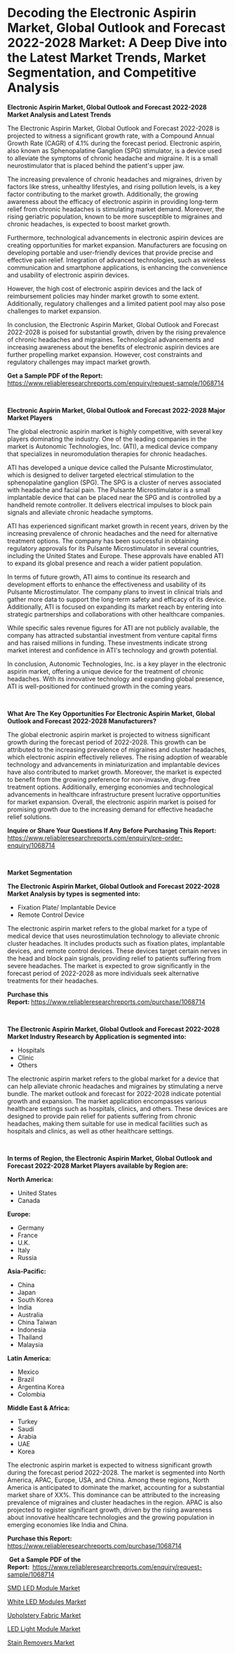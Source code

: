 <p><h1>Decoding the Electronic Aspirin Market, Global Outlook and Forecast 2022-2028 Market: A Deep Dive into the Latest Market Trends, Market Segmentation, and Competitive Analysis</h1></p><p><strong>Electronic Aspirin Market, Global Outlook and Forecast 2022-2028 Market Analysis and Latest Trends</strong></p>
<p><p>The Electronic Aspirin Market, Global Outlook and Forecast 2022-2028 is projected to witness a significant growth rate, with a Compound Annual Growth Rate (CAGR) of 4.1% during the forecast period. Electronic aspirin, also known as Sphenopalatine Ganglion (SPG) stimulator, is a device used to alleviate the symptoms of chronic headache and migraine. It is a small neurostimulator that is placed behind the patient's upper jaw. </p><p>The increasing prevalence of chronic headaches and migraines, driven by factors like stress, unhealthy lifestyles, and rising pollution levels, is a key factor contributing to the market growth. Additionally, the growing awareness about the efficacy of electronic aspirin in providing long-term relief from chronic headaches is stimulating market demand. Moreover, the rising geriatric population, known to be more susceptible to migraines and chronic headaches, is expected to boost market growth.</p><p>Furthermore, technological advancements in electronic aspirin devices are creating opportunities for market expansion. Manufacturers are focusing on developing portable and user-friendly devices that provide precise and effective pain relief. Integration of advanced technologies, such as wireless communication and smartphone applications, is enhancing the convenience and usability of electronic aspirin devices.</p><p>However, the high cost of electronic aspirin devices and the lack of reimbursement policies may hinder market growth to some extent. Additionally, regulatory challenges and a limited patient pool may also pose challenges to market expansion.</p><p>In conclusion, the Electronic Aspirin Market, Global Outlook and Forecast 2022-2028 is poised for substantial growth, driven by the rising prevalence of chronic headaches and migraines. Technological advancements and increasing awareness about the benefits of electronic aspirin devices are further propelling market expansion. However, cost constraints and regulatory challenges may impact market growth.</p></p>
<p><strong>Get a Sample PDF of the Report:&nbsp;</strong> <a href="https://www.reliableresearchreports.com/enquiry/request-sample/1068714">https://www.reliableresearchreports.com/enquiry/request-sample/1068714</a></p>
<p>&nbsp;</p>
<p><strong>Electronic Aspirin Market, Global Outlook and Forecast 2022-2028 Major Market Players</strong></p>
<p><p>The global electronic aspirin market is highly competitive, with several key players dominating the industry. One of the leading companies in the market is Autonomic Technologies, Inc. (ATI), a medical device company that specializes in neuromodulation therapies for chronic headaches.</p><p>ATI has developed a unique device called the Pulsante Microstimulator, which is designed to deliver targeted electrical stimulation to the sphenopalatine ganglion (SPG). The SPG is a cluster of nerves associated with headache and facial pain. The Pulsante Microstimulator is a small implantable device that can be placed near the SPG and is controlled by a handheld remote controller. It delivers electrical impulses to block pain signals and alleviate chronic headache symptoms.</p><p>ATI has experienced significant market growth in recent years, driven by the increasing prevalence of chronic headaches and the need for alternative treatment options. The company has been successful in obtaining regulatory approvals for its Pulsante Microstimulator in several countries, including the United States and Europe. These approvals have enabled ATI to expand its global presence and reach a wider patient population.</p><p>In terms of future growth, ATI aims to continue its research and development efforts to enhance the effectiveness and usability of its Pulsante Microstimulator. The company plans to invest in clinical trials and gather more data to support the long-term safety and efficacy of its device. Additionally, ATI is focused on expanding its market reach by entering into strategic partnerships and collaborations with other healthcare companies.</p><p>While specific sales revenue figures for ATI are not publicly available, the company has attracted substantial investment from venture capital firms and has raised millions in funding. These investments indicate strong market interest and confidence in ATI's technology and growth potential.</p><p>In conclusion, Autonomic Technologies, Inc. is a key player in the electronic aspirin market, offering a unique device for the treatment of chronic headaches. With its innovative technology and expanding global presence, ATI is well-positioned for continued growth in the coming years.</p></p>
<p>&nbsp;</p>
<p><strong>What Are The Key Opportunities For Electronic Aspirin Market, Global Outlook and Forecast 2022-2028 Manufacturers?</strong></p>
<p><p>The global electronic aspirin market is projected to witness significant growth during the forecast period of 2022-2028. This growth can be attributed to the increasing prevalence of migraines and cluster headaches, which electronic aspirin effectively relieves. The rising adoption of wearable technology and advancements in miniaturization and implantable devices have also contributed to market growth. Moreover, the market is expected to benefit from the growing preference for non-invasive, drug-free treatment options. Additionally, emerging economies and technological advancements in healthcare infrastructure present lucrative opportunities for market expansion. Overall, the electronic aspirin market is poised for promising growth due to the increasing demand for effective headache relief solutions.</p></p>
<p><strong>Inquire or Share Your Questions If Any Before Purchasing This Report:</strong> <a href="https://www.reliableresearchreports.com/enquiry/pre-order-enquiry/1068714">https://www.reliableresearchreports.com/enquiry/pre-order-enquiry/1068714</a></p>
<p>&nbsp;</p>
<p><strong>Market Segmentation</strong></p>
<p><strong>The Electronic Aspirin Market, Global Outlook and Forecast 2022-2028 Market Analysis by types is segmented into:</strong></p>
<p><ul><li>Fixation Plate/ Implantable Device</li><li>Remote Control Device</li></ul></p>
<p><p>The electronic aspirin market refers to the global market for a type of medical device that uses neurostimulation technology to alleviate chronic cluster headaches. It includes products such as fixation plates, implantable devices, and remote control devices. These devices target certain nerves in the head and block pain signals, providing relief to patients suffering from severe headaches. The market is expected to grow significantly in the forecast period of 2022-2028 as more individuals seek alternative treatments for their headaches.</p></p>
<p><strong>Purchase this Report:&nbsp;</strong><a href="https://www.reliableresearchreports.com/purchase/1068714">https://www.reliableresearchreports.com/purchase/1068714</a></p>
<p>&nbsp;</p>
<p><strong>The Electronic Aspirin Market, Global Outlook and Forecast 2022-2028 Market Industry Research by Application is segmented into:</strong></p>
<p><ul><li>Hospitals</li><li>Clinic</li><li>Others</li></ul></p>
<p><p>The electronic aspirin market refers to the global market for a device that can help alleviate chronic headaches and migraines by stimulating a nerve bundle. The market outlook and forecast for 2022-2028 indicate potential growth and expansion. The market application encompasses various healthcare settings such as hospitals, clinics, and others. These devices are designed to provide pain relief for patients suffering from chronic headaches, making them suitable for use in medical facilities such as hospitals and clinics, as well as other healthcare settings.</p></p>
<p>&nbsp;</p>
<p><strong>In terms of Region, the Electronic Aspirin Market, Global Outlook and Forecast 2022-2028 Market Players available by Region are:</strong></p>
<p>
    <p> <strong> North America: </strong>
        <ul>
            <li>United States</li>
            <li>Canada</li>
        </ul>
        </p> 
    <p> <strong> Europe: </strong>
        <ul>
            <li>Germany</li>
            <li>France</li>
            <li>U.K.</li>
            <li>Italy</li>
            <li>Russia</li>
        </ul>
        </p> 
    <p> <strong> Asia-Pacific: </strong>
        <ul>
            <li>China</li>
            <li>Japan</li>
            <li>South Korea</li>
            <li>India</li>
            <li>Australia</li>
            <li>China Taiwan</li>
            <li>Indonesia</li>
            <li>Thailand</li>
            <li>Malaysia</li>
        </ul>
        </p> 
    <p> <strong> Latin America: </strong>
        <ul>
            <li>Mexico</li>
            <li>Brazil</li>
            <li>Argentina Korea</li>
            <li>Colombia</li>
        </ul>
        </p> 
    <p> <strong> Middle East & Africa: </strong>
        <ul>
            <li>Turkey</li>
            <li>Saudi</li>
            <li>Arabia</li>
            <li>UAE</li>
            <li>Korea</li>
        </ul>
    </p>
    </p>
<p><p>The electronic aspirin market is expected to witness significant growth during the forecast period 2022-2028. The market is segmented into North America, APAC, Europe, USA, and China. Among these regions, North America is anticipated to dominate the market, accounting for a substantial market share of XX%. This dominance can be attributed to the increasing prevalence of migraines and cluster headaches in the region. APAC is also projected to register significant growth, driven by the rising awareness about innovative healthcare technologies and the growing population in emerging economies like India and China.</p></p>
<p><strong>Purchase this Report: </strong><a href="https://www.reliableresearchreports.com/purchase/1068714">https://www.reliableresearchreports.com/purchase/1068714</a></p>
<p>&nbsp;<strong>Get a Sample PDF of the Report:&nbsp;&nbsp;</strong><a href="https://www.reliableresearchreports.com/enquiry/request-sample/1068714">https://www.reliableresearchreports.com/enquiry/request-sample/1068714</a></p>
<p><strong></strong></p>
<p><p><a href="https://medium.com/@dashawnmoen/smd-led-module-market-comprehensive-assessment-by-type-application-and-geography-fdd388567e08">SMD LED Module Market</a></p><p><a href="https://medium.com/@dashawnmoen/white-led-modules-market-outlook-industry-overview-and-forecast-2024-to-2031-1c7f1277ea46">White LED Modules Market</a></p><p><a href="https://medium.com/@stephenarmstrong52/upholstery-fabric-market-comprehensive-assessment-by-type-application-and-geography-619a6f2264a0">Upholstery Fabric Market</a></p><p><a href="https://medium.com/@dashawnmoen/led-light-module-market-size-market-outlook-and-market-forecast-2024-to-2031-cde8216fccc9">LED Light Module Market</a></p><p><a href="https://medium.com/@stephenarmstrong52/stain-removers-market-trends-and-market-analysis-forecasted-for-period-2024-2031-46532e811321">Stain Removers Market</a></p></p>
